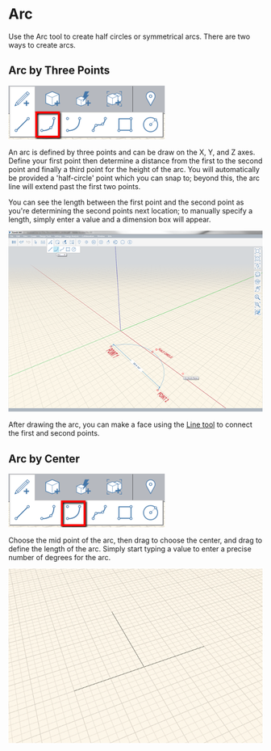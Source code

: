 # Arc

Use the Arc tool to create half circles or symmetrical arcs. There are two ways to create arcs.

## Arc by Three Points

![](../.gitbook/assets/arc_by_3points.png)

An arc is defined by three points and can be draw on the X, Y, and Z axes. Define your first point then determine a distance from the first to the second point and finally a third point for the height of the arc. You will automatically be provided a 'half-circle' point which you can snap to; beyond this, the arc line will extend past the first two points.

You can see the length between the first point and the second point as you're determining the second points next location; to manually specify a length, simply enter a value and a dimension box will appear.

![](../.gitbook/assets/arc-tool-1.png)

After drawing the arc, you can make a face using the [Line tool](line-tool.md) to connect the first and second points.

## Arc by Center

![](../.gitbook/assets/arc_by_center.png)

Choose the mid point of the arc, then drag to choose the center, and drag to define the length of the arc. Simply start typing a value to enter a precise number of degrees for the arc.

![](../.gitbook/assets/arc_by_three_points.gif)


